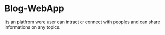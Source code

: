 # Blog-WebApp
 Its an platfrom were user can intract or connect with peoples and can share informations on any topics.
